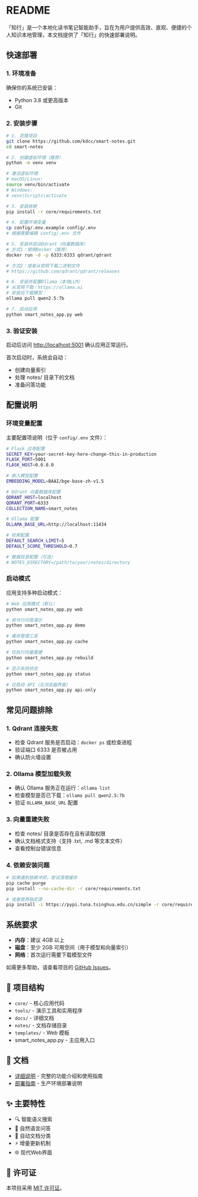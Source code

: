 # README

「知行」是一个本地化读书笔记智能助手，旨在为用户提供高效、直观、便捷的个人知识本地管理，本文档提供了「知行」的快速部署说明。

## 快速部署

### 1. 环境准备

确保你的系统已安装：

- Python 3.8 或更高版本
- Git

### 2. 安装步骤

```bash
# 1. 克隆项目
git clone https://github.com/kdcc/smart-notes.git
cd smart-notes

# 2. 创建虚拟环境（推荐）
python -m venv venv

# 激活虚拟环境
# macOS/Linux:
source venv/bin/activate
# Windows:
# venv\Scripts\activate

# 3. 安装依赖
pip install -r core/requirements.txt

# 4. 配置环境变量
cp config/.env.example config/.env
# 根据需要编辑 config/.env 文件

# 5. 安装并启动Qdrant（向量数据库）
# 方式1：使用Docker（推荐）
docker run -d -p 6333:6333 qdrant/qdrant

# 方式2：或者从官网下载二进制文件
# https://github.com/qdrant/qdrant/releases

# 6. 安装并配置Ollama（本地LLM）
# 从官网下载：https://ollama.ai
# 安装后下载模型：
ollama pull qwen2.5:7b

# 7. 启动应用
python smart_notes_app.py web
```

### 3. 验证安装

启动后访问 <http://localhost:5001> 确认应用正常运行。

首次启动时，系统会自动：

- 创建向量索引
- 处理 notes/ 目录下的文档
- 准备问答功能

## 配置说明

### 环境变量配置

主要配置项说明（位于 `config/.env` 文件）：

```bash
# Flask 应用配置
SECRET_KEY=your-secret-key-here-change-this-in-production
FLASK_PORT=5001
FLASK_HOST=0.0.0.0

# 嵌入模型配置
EMBEDDING_MODEL=BAAI/bge-base-zh-v1.5

# Qdrant 向量数据库配置
QDRANT_HOST=localhost
QDRANT_PORT=6333
COLLECTION_NAME=smart_notes

# Ollama 配置
OLLAMA_BASE_URL=http://localhost:11434

# 检索配置
DEFAULT_SEARCH_LIMIT=5
DEFAULT_SCORE_THRESHOLD=0.7

# 数据目录配置（可选）
# NOTES_DIRECTORY=/path/to/your/notes/directory
```

### 启动模式

应用支持多种启动模式：

```bash
# Web 应用模式（默认）
python smart_notes_app.py web

# 命令行问答演示
python smart_notes_app.py demo

# 缓存管理工具
python smart_notes_app.py cache

# 仅执行向量重建
python smart_notes_app.py rebuild

# 显示系统状态
python smart_notes_app.py status

# 仅启动 API（无浏览器界面）
python smart_notes_app.py api-only
```

## 常见问题排除

### 1. Qdrant 连接失败

- 检查 Qdrant 服务是否启动：`docker ps` 或检查进程
- 验证端口 6333 是否被占用
- 确认防火墙设置

### 2. Ollama 模型加载失败

- 确认 Ollama 服务正在运行：`ollama list`
- 检查模型是否已下载：`ollama pull qwen2.5:7b`
- 验证 `OLLAMA_BASE_URL` 配置

### 3. 向量重建失败

- 检查 notes/ 目录是否存在且有读取权限
- 确认文档格式支持（支持 .txt, .md 等文本文件）
- 查看控制台错误信息

### 4. 依赖安装问题

```bash
# 如果遇到依赖冲突，尝试清理缓存
pip cache purge
pip install --no-cache-dir -r core/requirements.txt

# 或者使用指定源
pip install -i https://pypi.tuna.tsinghua.edu.cn/simple -r core/requirements.txt
```

## 系统要求

- **内存**：建议 4GB 以上
- **磁盘**：至少 2GB 可用空间（用于模型和向量索引）
- **网络**：首次运行需要下载模型文件

如需更多帮助，请查看项目的 [GitHub Issues](https://github.com/kdcc/smart-notes/issues)。

## 📁 项目结构

- `core/` - 核心应用代码
- `tools/` - 演示工具和实用程序
- `docs/` - 详细文档
- `notes/` - 文档存储目录
- `templates/` - Web 模板
- smart_notes_app.py - 主应用入口

## 📖 文档

- [详细说明](docs/README.md) - 完整的功能介绍和使用指南
- [部署指南](docs/DEPLOYMENT.md) - 生产环境部署说明

## ✨ 主要特性

- 🔍 智能语义搜索
- 🤖 自然语言问答
- 📁 自动文档分类
- ⚡ 增量更新机制
- 🌐 现代Web界面

## 📄 许可证

本项目采用 [MIT 许可证](docs/LICENSE)。
